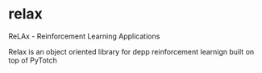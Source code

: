 # relax
ReLAx - Reinforcement Learning Applications

Relax is an object oriented library for depp reinforcement learnign built on top of PyTotch
